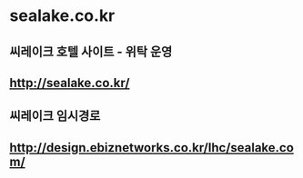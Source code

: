 # sealake.co.kr

## 씨레이크 호텔 사이트 - 위탁 운영
## http://sealake.co.kr/

## 씨레이크 임시경로
## http://design.ebiznetworks.co.kr/lhc/sealake.com/

